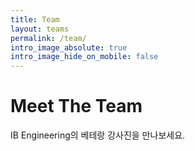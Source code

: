 ```yaml
---
title: Team
layout: teams
permalink: /team/
intro_image_absolute: true
intro_image_hide_on_mobile: false
---
```


# Meet The Team

IB Engineering의 베테랑 강사진을 만나보세요.

